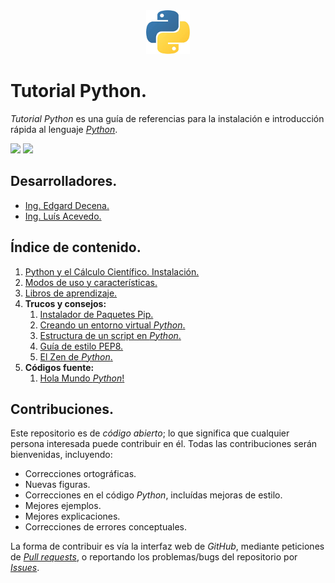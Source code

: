 <div align = "center">
    <img src = "imagenes/logo_python.jpeg" />
</div>

# Tutorial Python.

*Tutorial Python* es una guía de referencias para la instalación e introducción rápida al lenguaje [*Python*](https://www.python.org/).

<img src="https://img.shields.io/badge/License-MIT-green" /> <img src="https://img.shields.io/badge/Markdown-1.0.1%20-blue" />

## Desarrolladores.

* [Ing. Edgard Decena.](mailto:edecena@gmail.com)
* [Ing. Luís Acevedo.](mailto:laar@protonmail.com)

## Índice de contenido.

1. [Python y el Cálculo Científico. Instalación.](python_instalacion.md)
1. [Modos de uso y características.](modos_caracteristicas.md)
1. [Libros de aprendizaje.](libros_aprendizaje.md)
1. **Trucos y consejos:**
    1. [Instalador de Paquetes Pip.](instalador_paquetes_pip.md)
    1. [Creando un entorno virtual *Python*.](creando_un_entorno_virtual.md)
    1. [Estructura de un script en *Python*.](estructura_script_python.md)
    1. [Guía de estilo PEP8.](guia_estilo_pep8.md)
    1. [El Zen de *Python*.](zen_python.md)
1. **Códigos fuente:**
    1. [Hola Mundo *Python*!](codigos/hola_mundo.py)

## Contribuciones.

Este repositorio es de *código abierto*; lo que significa que cualquier persona interesada puede contribuir en él. Todas las contribuciones serán bienvenidas, incluyendo:

* Correcciones ortográficas.
* Nuevas figuras.
* Correcciones en el código *Python*, incluídas mejoras de estilo.
* Mejores ejemplos.
* Mejores explicaciones. 
* Correcciones de errores conceptuales.

La forma de contribuir es vía la interfaz web de *GitHub*, mediante peticiones de [*Pull requests*](https://github.com/ejdecena/tutorial_python/pulls), o reportando los problemas/bugs del repositorio por [*Issues*](https://github.com/ejdecena/tutorial_python/issues).